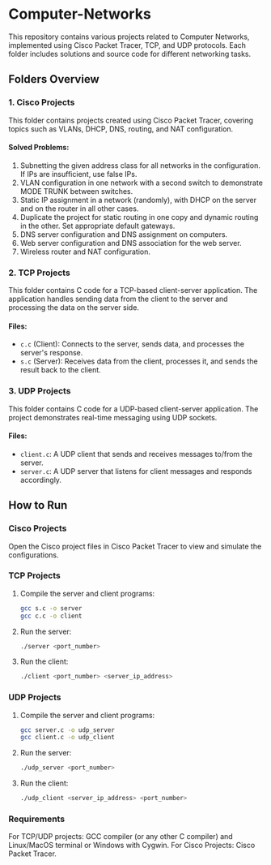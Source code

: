 # Computer-Networks

This repository contains various projects related to Computer Networks, implemented using Cisco Packet Tracer, TCP, and UDP protocols. Each folder includes solutions and source code for different networking tasks.

## Folders Overview

### 1. Cisco Projects

This folder contains projects created using Cisco Packet Tracer, covering topics such as VLANs, DHCP, DNS, routing, and NAT configuration.

#### Solved Problems:
1. Subnetting the given address class for all networks in the configuration. If IPs are insufficient, use false IPs.
2. VLAN configuration in one network with a second switch to demonstrate MODE TRUNK between switches.
3. Static IP assignment in a network (randomly), with DHCP on the server and on the router in all other cases.
4. Duplicate the project for static routing in one copy and dynamic routing in the other. Set appropriate default gateways.
5. DNS server configuration and DNS assignment on computers.
6. Web server configuration and DNS association for the web server.
7. Wireless router and NAT configuration.

### 2. TCP Projects

This folder contains C code for a TCP-based client-server application. The application handles sending data from the client to the server and processing the data on the server side.

#### Files:
- `c.c` (Client): Connects to the server, sends data, and processes the server's response.
- `s.c` (Server): Receives data from the client, processes it, and sends the result back to the client.

### 3. UDP Projects

This folder contains C code for a UDP-based client-server application. The project demonstrates real-time messaging using UDP sockets.

#### Files:
- `client.c`: A UDP client that sends and receives messages to/from the server.
- `server.c`: A UDP server that listens for client messages and responds accordingly.

## How to Run

### Cisco Projects
Open the Cisco project files in Cisco Packet Tracer to view and simulate the configurations.

### TCP Projects
1. Compile the server and client programs:
   ```bash
   gcc s.c -o server
   gcc c.c -o client

2. Run the server:
   ```bash
   ./server <port_number>

4. Run the client:
   ```bash
   ./client <port_number> <server_ip_address>

### UDP Projects
1. Compile the server and client programs:
   ```bash
   gcc server.c -o udp_server
   gcc client.c -o udp_client

2. Run the server:
   ```bash
   ./udp_server <port_number>


4. Run the client:
   ```bash
   ./udp_client <server_ip_address> <port_number>


### Requirements
For TCP/UDP projects: GCC compiler (or any other C compiler) and Linux/MacOS terminal or Windows with Cygwin.
For Cisco Projects: Cisco Packet Tracer.


